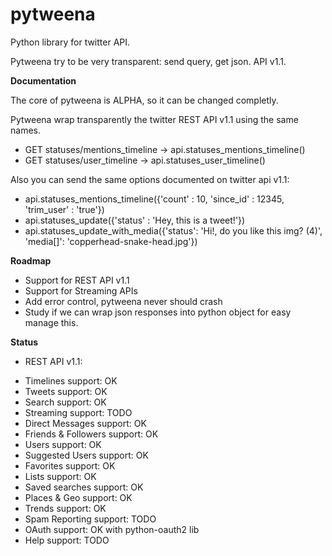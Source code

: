 pytweena
========

Python library for twitter API. 

Pytweena try to be very transparent: send query, get json. API v1.1. 


**Documentation**

The core of pytweena is ALPHA, so it can be changed completly.

Pytweena wrap transparently the twitter REST API v1.1 using the same names.
- GET statuses/mentions_timeline  ->  api.statuses_mentions_timeline()
- GET statuses/user_timeline  ->  api.statuses_user_timeline()

Also you can send the same options documented on twitter api v1.1:
- api.statuses_mentions_timeline({'count' : 10, 'since_id' : 12345, 'trim_user' : 'true'})
- api.statuses_update({'status' : 'Hey, this is a tweet!'})
- api.statuses_update_with_media({'status': 'Hi!, do you like this img? (4)', 'media[]': 'copperhead-snake-head.jpg'})


**Roadmap**
- Support for REST API v1.1
- Support for Streaming APIs
- Add error control, pytweena never should crash
- Study if we can wrap json 
  responses into python object
  for easy manage this.

**Status**
 * REST API v1.1:
- Timelines support: OK
- Tweets support: OK 
- Search support: OK
- Streaming support: TODO
- Direct Messages support: OK
- Friends & Followers support: OK
- Users support: OK
- Suggested Users support: OK
- Favorites support: OK
- Lists support: OK
- Saved searches support: OK
- Places & Geo support: OK
- Trends support: OK
- Spam Reporting support: TODO
- OAuth support: OK with python-oauth2 lib
- Help support: TODO 
